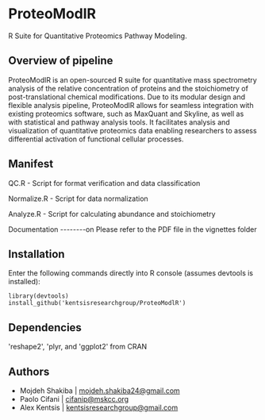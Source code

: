 ProteoModlR 
=========

R Suite for Quantitative Proteomics Pathway Modeling.

Overview of pipeline
--------------------

ProteoModlR is an open-sourced R suite for quantitative mass spectrometry analysis of the relative concentration of proteins and the stoichiometry of post-translational chemical modifications. Due to its modular design and flexible analysis pipeline, ProteoModlR allows for seamless integration with existing proteomics software, such as MaxQuant and Skyline, as well as with statistical and pathway analysis tools. It facilitates analysis and visualization of quantitative proteomics data enabling researchers to assess differential activation of functional cellular processes. 

Manifest
--------

QC.R - Script for format verification and data classification

Normalize.R - Script for data normalization

Analyze.R - Script for calculating abundance and stoichiometry

Documentation
--------on
Please refer to the PDF file in the vignettes folder

Installation
------------

Enter the following commands directly into R console (assumes devtools is installed):
    
    library(devtools)
    install_github('kentsisresearchgroup/ProteoModlR')

Dependencies
------------

'reshape2', 'plyr, and 'ggplot2' from CRAN

Authors
-------

* Mojdeh Shakiba | mojdeh.shakiba24@gmail.com
* Paolo Cifani | cifanip@mskcc.org
* Alex Kentsis | kentsisresearchgroup@gmail.com
